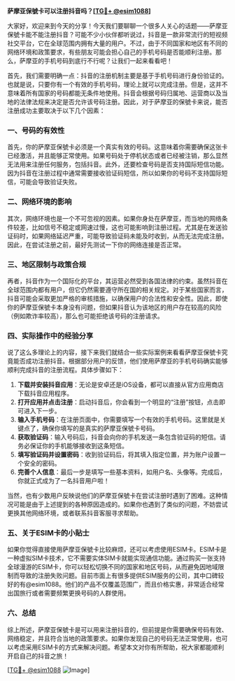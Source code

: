 **萨摩亚保號卡可以注册抖音吗？[[TG💪+ @esim1088](https://t.me/s/esim1088)]**

大家好，欢迎来到今天的分享！今天我们要聊聊一个很多人关心的话题——萨摩亚保號卡能不能注册抖音？可能不少小伙伴都听说过，抖音是一款非常流行的短视频社交平台，它在全球范围内拥有大量的用户。不过，由于不同国家和地区有不同的网络环境和政策要求，有些朋友可能会担心自己的手机号码是否能顺利注册。那么，萨摩亚的手机号码到底行不行呢？让我们一起来看看吧！

首先，我们需要明确一点：抖音的注册机制主要是基于手机号码进行身份验证的。也就是说，只要你有一个有效的手机号码，理论上就可以完成注册。但是，这并不意味着所有国家的号码都能无条件地使用。抖音会根据号码归属地、运营商以及当地的法律法规来决定是否允许该号码注册。因此，对于萨摩亚的保號卡来说，能否注册成功主要取决于以下几个因素：

### 一、号码的有效性

首先，你的萨摩亚保號卡必须是一个真实有效的号码。这意味着你需要确保这张卡已经激活，并且能够正常使用。如果号码处于停机状态或者已经被注销，那么显然无法用来注册任何服务，包括抖音。此外，还要检查号码是否支持国际短信功能。因为抖音在注册过程中通常需要接收验证码短信，所以如果你的号码不支持国际短信，可能会导致验证失败。

### 二、网络环境的影响

其次，网络环境也是一个不可忽视的因素。如果你身处在萨摩亚，而当地的网络条件较差，比如信号不稳定或网速过慢，这也可能影响到注册过程。尤其是在发送验证码时，如果网络延迟严重，可能导致验证码未能及时收到，从而无法完成注册。因此，在尝试注册之前，最好先测试一下你的网络连接是否正常。

### 三、地区限制与政策合规

再者，抖音作为一个国际化的平台，其运营必然受到各国法律的约束。虽然抖音在全球范围内都有用户，但它仍然需要遵守所在国的相关规定。对于某些国家而言，抖音可能会采取更加严格的审核措施，以确保用户的合法性和安全性。因此，即使你的萨摩亚保號卡本身没有问题，但如果抖音认为该地区的用户存在较高的风险（例如欺诈率较高），那么也可能拒绝该号码的注册请求。

### 四、实际操作中的经验分享

说了这么多理论上的内容，接下来我们就结合一些实际案例来看看萨摩亚保號卡究竟能否成功注册抖音。根据部分用户的反馈，他们使用萨摩亚的手机号码确实能够顺利完成抖音的注册流程。具体步骤如下：

1. **下载并安装抖音应用**：无论是安卓还是iOS设备，都可以直接从官方应用商店下载抖音应用程序。
2. **打开应用并点击注册**：启动抖音后，你会看到一个明显的“注册”按钮，点击即可进入下一步。
3. **输入手机号码**：在注册页面中，你需要填写一个有效的手机号码。这里就是关键点了，确保你填写的是真实的萨摩亚保號卡号码。
4. **获取验证码**：输入号码后，抖音会向你的手机发送一条包含验证码的短信。请务必保证你的手机能够接收到这条短信。
5. **填写验证码并设置密码**：收到验证码后，将其填入指定位置，并为账户设置一个安全的密码。
6. **完善个人信息**：最后一步是填写一些基本资料，如用户名、头像等。完成后，你就正式成为了一名抖音用户啦！

当然，也有少数用户反映说他们的萨摩亚保號卡在尝试注册时遇到了困难。这种情况可能是由于上述提到的各种原因造成的。如果你也遇到了类似的问题，不妨尝试更换其他网络环境，或者联系抖音客服寻求帮助。

### 五、关于ESIM卡的小贴士

如果你觉得直接使用萨摩亚保號卡比较麻烦，还可以考虑使用ESIM卡。ESIM卡是一种虚拟SIM卡技术，它不需要实体SIM卡就能实现通信功能。通过购买一张支持全球漫游的ESIM卡，你可以轻松切换不同的国家和地区号码，从而避免因地域限制而导致的注册失败问题。目前市面上有很多提供ESIM服务的公司，其中口碑较好的有@esim1088。他们的产品不仅覆盖范围广，而且价格实惠，非常适合经常出国旅行或者需要频繁更换号码的人群使用。

### 六、总结

综上所述，萨摩亚保號卡是可以用来注册抖音的，但前提是你需要确保号码有效、网络稳定，并且符合当地的政策要求。如果你发现自己的号码无法正常使用，也可以考虑采用ESIM卡的方式来解决问题。希望本文对你有所帮助，祝大家都能顺利开启自己的抖音之旅！

[[TG💪+ @esim1088](https://t.me/s/esim1088) ![Image](https://i.postimg.cc/4NQfJmqS/Snipaste-2025-05-13-00-14-12.png)]